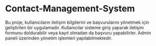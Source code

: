 # Contact-Management-System
Bu proje, kullanıcıların iletişim bilgilerini ve başvurularını yönetmek için geliştirilen bir uygulamadır. Kullanıcılar sisteme giriş yaparak iletişim formunu doldurabilir veya kayıt olmadan da başvuru yapabilirler. Admin paneli üzerinden yönetim işlemleri yapılabilmektedir.
